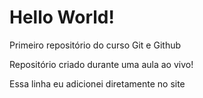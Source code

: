 # Hello World!
 Primeiro repositório do curso Git e Github

Repositório criado durante uma aula ao vivo!

Essa linha eu adicionei diretamente no site
